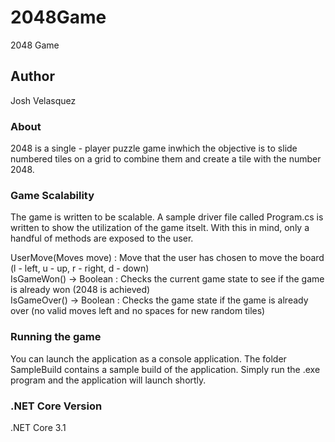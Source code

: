 # 2048Game
2048 Game

## Author
Josh Velasquez

### About
2048 is a single - player puzzle game inwhich the objective is to slide numbered tiles on a grid to combine them and create a tile with the number 2048.

### Game Scalability
The game is written to be scalable. A sample driver file called Program.cs is written to show the utilization of the game itselt. With this in mind, only a handful of methods are exposed to the user.  
  
UserMove(Moves move) : Move that the user has chosen to move the board (l - left, u - up, r - right, d - down)  
IsGameWon() -> Boolean : Checks the current game state to see if the game is already won (2048 is achieved)  
IsGameOver() -> Boolean : Checks the game state if the game is already over (no valid moves left and no spaces for new random tiles)  

### Running the game
You can launch the application as a console application. The folder SampleBuild contains a sample build of the application. Simply run the .exe program and the application will launch shortly.

### .NET Core Version
.NET Core 3.1